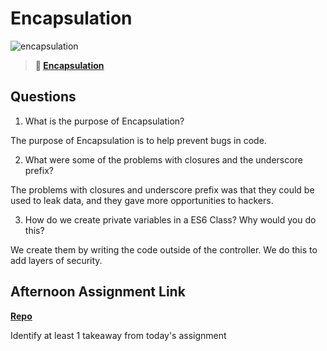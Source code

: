 # Encapsulation

![encapsulation](https://bcw.blob.core.windows.net/public/img/journals/5838157482080222)

> **📖 [Encapsulation](https://codeworksacademy.com/fs-student-guide/resources/wk3/02-Encapsulation)**

## Questions

1. What is the purpose of Encapsulation?

The purpose of Encapsulation is to help prevent bugs in code.

2. What were some of the problems with closures and the underscore prefix?

The problems with closures and underscore prefix was that they could be used to leak data, and they gave more opportunities to hackers.

3. How do we create private variables in a ES6 Class? Why would you do this?

We create them by writing the code outside of the controller. We do this to add layers of security.

## Afternoon Assignment Link

**[Repo](https://github.com/fullmer24/Vendr)**

Identify at least 1 takeaway from today's assignment
